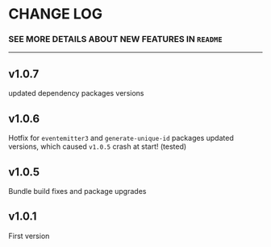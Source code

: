 # **CHANGE LOG**

### **SEE MORE DETAILS ABOUT NEW FEATURES IN `README`**

---
## v1.0.7
updated dependency packages versions
## v1.0.6
Hotfix for `eventemitter3` and `generate-unique-id` packages updated versions, which caused `v1.0.5` crash at start! (tested) 
## v1.0.5
Bundle build fixes and package upgrades
## v1.0.1
First version